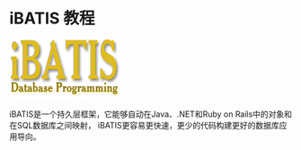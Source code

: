 # iBATIS 教程

![](../img/1-1401191T525531.png)

iBATIS是一个持久层框架，它能够自动在Java、.NET和Ruby on Rails中的对象和在SQL数据库之间映射， iBATIS更容易更快速，更少的代码构建更好的数据库应用导向。

